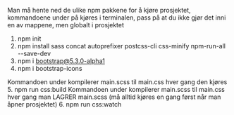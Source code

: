 Man må hente ned de ulike npm pakkene for å kjøre prosjektet,
kommandoene under på kjøres i terminalen, pass på at du ikke gjør det inni en av mappene, men globalt i prosjektet 

1. npm init
2. npm install sass concat autoprefixer postcss-cli css-minify npm-run-all --save-dev
3. npm i bootstrap@5.3.0-alpha1
4. npm i bootstrap-icons

Kommandoen under kompilerer main.scss til main.css hver gang den kjøres
5. npm run css:build 
Kommandoen under kompilerer main.scss til main.css hver gang man LAGRER main.scss (må alltid kjøres en gang først når man åpner prosjektet)
6. npm run css:watch
